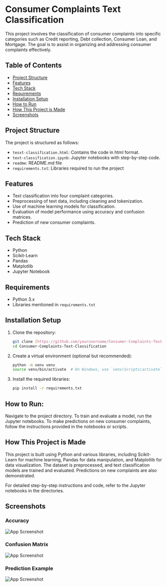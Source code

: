 # Consumer Complaints Text Classification

This project involves the classification of consumer complaints into specific categories such as Credit reporting, Debt collection, Consumer Loan, and Mortgage. The goal is to assist in organizing and addressing consumer complaints effectively.

## Table of Contents
- [Project Structure](#project-structure)
- [Features](#features)
- [Tech Stack](#tech-stack)
- [Requirements](#requirements)
- [Installation Setup](#installation-setup)
- [How to Run](#how-to-run)
- [How This Project is Made](#how-this-project-is-made)
- [Screenshots](#screenshots)

## Project Structure
The project is structured as follows:
- `tesxt-classification.html`: Contains the code in html format. 
- `text-classification.ipynb`: Jupyter notebooks with step-by-step code.
- `readme`: README.md file
- `requirements.txt`: Libraries required to run the project

## Features
- Text classification into four complaint categories.
- Preprocessing of text data, including cleaning and tokenization.
- Use of machine learning models for classification.
- Evaluation of model performance using accuracy and confusion matrices.
- Prediction of new consumer complaints.

## Tech Stack
- Python
- Scikit-Learn
- Pandas
- Matplotlib
- Jupyter Notebook

## Requirements
- Python 3.x
- Libraries mentioned in `requirements.txt`

## Installation Setup
1. Clone the repository:
   ```bash
   git clone [https://github.com/yourusername/Consumer-Complaints-Text-Classification.git]
   cd Consumer-Complaints-Text-Classification

2. Create a virtual environment (optional but recommended):
   ```bash
   python -m venv venv
   source venv/bin/activate  # On Windows, use `venv\Scripts\activate`

4. Install the required libraries:
   ```bash
   pip install -r requirements.txt

## How to Run:

Navigate to the project directory.
To train and evaluate a model, run the Jupyter notebooks.
To make predictions on new consumer complaints, follow the instructions provided in the notebooks or scripts.

## How This Project is Made
This project is built using Python and various libraries, including Scikit-Learn for machine learning, Pandas for data manipulation, and Matplotlib for data visualization. The dataset is preprocessed, and text classification models are trained and evaluated. Predictions on new complaints are also demonstrated.

For detailed step-by-step instructions and code, refer to the Jupyter notebooks in the directories.

## Screenshots

### Accuracy
![App Screenshot](https://drive.google.com/uc?id=1xSaXKHkpkmahzhbUjGZ-XCZuPTqyxwtP)

### Confusion Matrix
![App Screenshot](https://drive.google.com/uc?id=14X7h7qRorbFy0wTJnE6tIiX0kyLQb9pC)

### Prediction Example
![App Screenshot](https://drive.google.com/uc?id=1jSf4OcSpCxchJNpCLLxRtDUZy0kSHGMj)
